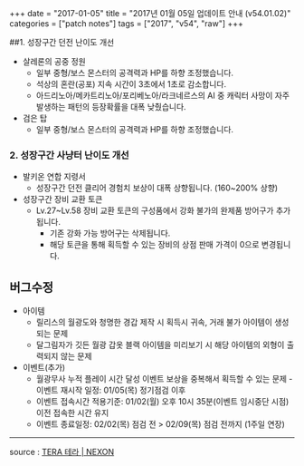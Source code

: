 +++
date = "2017-01-05"
title = "2017년 01월 05일 업데이트 안내 (v54.01.02)"
categories = ["patch notes"]
tags = ["2017", "v54", "raw"]
+++

##1. 성장구간 던전 난이도 개선
- 살레론의 공중 정원
  - 일부 중형/보스 몬스터의 공격력과 HP를 하향 조정했습니다.
  - 석상의 혼란(공포) 지속 시간이 3초에서 1초로 감소합니다.
  - 아드리노아/메카트리노아/포리베노아/라크네르스의 AI 중 캐릭터 사망이 자주 발생하는 패턴의 등장확률을 대폭 낮췄습니다.
- 검은 탑
  - 일부 중형/보스 몬스터의 공격력과 HP를 하향 조정했습니다.

### 2. 성장구간 사냥터 난이도 개선
- 발키온 연합 지령서
  - 성장구간 던전 클리어 경험치 보상이 대폭 상향됩니다. (160~200% 상향) 
- 성장구간 장비 교환 토큰
  - Lv.27~Lv.58 장비 교환 토큰의 구성품에서 강화 불가의 완제품 방어구가 추가됩니다.
    - 기존 강화 가능 방어구는 삭제됩니다.
    - 해당 토큰을 통해 획득할 수 있는 장비의 상점 판매 가격이 0으로 변경됩니다.

## 버그수정

- 아이템
  - 릴리스의 월광도와 청명한 경갑 제작 시 획득시 귀속, 거래 불가 아이템이 생성되는 문제 
  - 달그림자가 깃든 월광 갑옷 블랙 아이템을 미리보기 시 해당 아이템의 외형이 출력되지 않는 문제 
- 이벤트(추가)
  - 월광무사 누적 플레이 시간 달성 이벤트 보상을 중복해서 획득할 수 있는 문제 - 이벤트 재시작 일정: 01/05(목) 정기점검 이후
  - 이벤트 접속시간 적용기준: 01/02(월) 오후 10시 35분(이벤트 임시중단 시점) 이전 접속한 시간 유지 
  - 이벤트 종료일정: 02/02(목) 점검 전 > 02/09(목) 점검 전까지 (1주일 연장) 

----

source : [TERA 테라 | NEXON](http://tera.nexon.com/news/update/view.aspx?n4articlesn=258)

